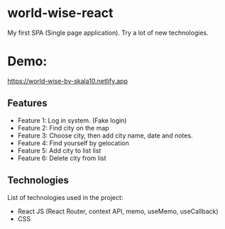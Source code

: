 # world-wise-react

My first SPA (Single page application). Try a lot of new technologies. 

# Demo: 

https://world-wise-by-skala10.netlify.app

## Features

- Feature 1: Log in system. (Fake login)
- Feature 2: Find city on the map
- Feature 3: Choose city, then add city name, date and notes.
- Feature 4: Find yourself by gelocation 
- Feature 5: Add city to list list
- Feature 6: Delete city from list
  
## Technologies

List of technologies used in the project:

- React JS (React Router, context API, memo, useMemo, useCallback)
- CSS
